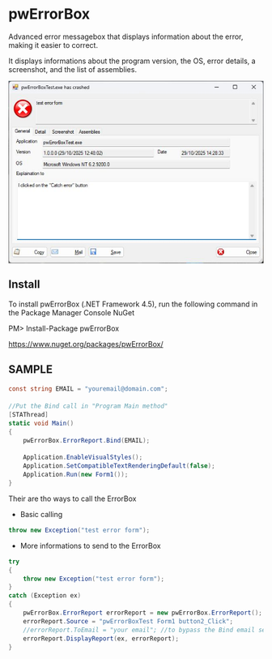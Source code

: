 # pwErrorBox
Advanced error messagebox that displays information about the error, making it easier to correct.

It displays informations about the program version, the OS, error details, a screenshot, and the list of assemblies.

<p align="center"><img align="center" src="./Screenshot.jpg?raw=true" alt="Screenshot"></p>

## Install

To install pwErrorBox (.NET Framework 4.5), run the following command in the Package Manager Console NuGet

PM> Install-Package pwErrorBox


https://www.nuget.org/packages/pwErrorBox/


## SAMPLE

``` csharp
const string EMAIL = "youremail@domain.com";

//Put the Bind call in "Program Main method"
[STAThread]
static void Main()
{
	pwErrorBox.ErrorReport.Bind(EMAIL);

    Application.EnableVisualStyles();
    Application.SetCompatibleTextRenderingDefault(false);
    Application.Run(new Form1());
}
```

Their are tho ways to call the ErrorBox
* Basic calling
``` csharp
throw new Exception("test error form");
```

* More informations to send to the ErrorBox
``` csharp
try
{
	throw new Exception("test error form");
}
catch (Exception ex)
{
	pwErrorBox.ErrorReport errorReport = new pwErrorBox.ErrorReport();
    errorReport.Source = "pwErrorBoxTest Form1 button2_Click";
    //errorReport.ToEmail = "your email"; //to bypass the Bind email setting
    errorReport.DisplayReport(ex, errorReport);
}
```
